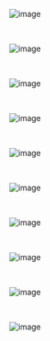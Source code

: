 ![image](https://github.com/user-attachments/assets/5f5734af-4678-4591-9561-106590af65ef)

<br>

![image](https://github.com/user-attachments/assets/4303a979-9016-4688-82f4-a134f171da6e)

<br>

![image](https://github.com/user-attachments/assets/ea6aea75-7dd6-44ab-a404-8a72a611f89f)

<br>

![image](https://github.com/user-attachments/assets/60705746-654f-4311-836b-e93fbe0b8788)

<br>

![image](https://github.com/user-attachments/assets/28b9aac5-059f-430d-b689-105038c21fb0)

<br>

![image](https://github.com/user-attachments/assets/006d5867-1a8c-432b-825e-97ef7c13cc8c)

<br>

![image](https://github.com/user-attachments/assets/b2918191-8f75-4931-b346-1128e3694aaf)

<br>

![image](https://github.com/user-attachments/assets/ff9d60ad-2212-40a7-8bed-8894dc4f3f9a)

<br>

![image](https://github.com/user-attachments/assets/8263ebd1-078c-45c9-a54d-7cf359a378fe)

<br>

![image](https://github.com/user-attachments/assets/c01c55f7-3b5b-4e17-9b86-82118fd6df0f)
